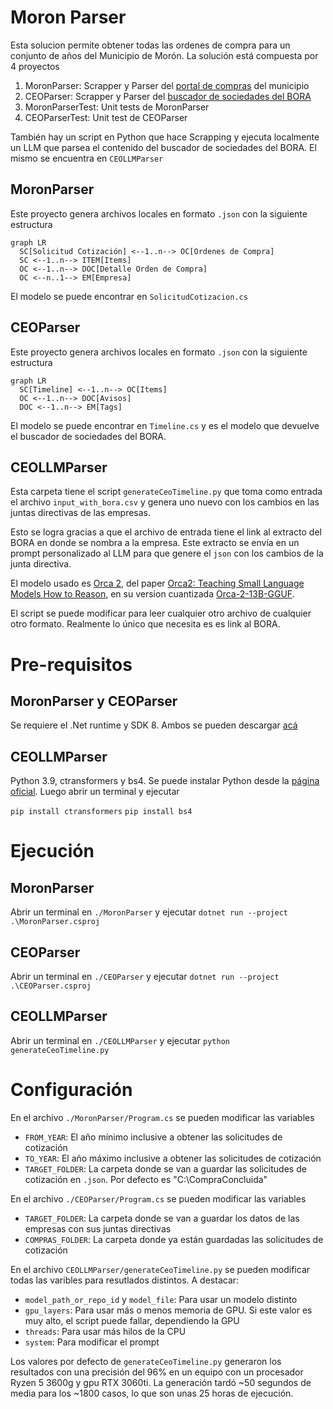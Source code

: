 # Moron Parser
Esta solucion permite obtener todas las ordenes de compra para un conjunto de años del Municipio de Morón. La solución está compuesta por 4 proyectos
1. MoronParser: Scrapper y Parser del [portal de compras](https://apps.moron.gob.ar/ext/rafam_portal/compras/concluidas.php) del municipio
2. CEOParser: Scrapper y Parser del [buscador de sociedades del BORA](https://timeline.boletinoficial.gob.ar/)
3. MoronParserTest: Unit tests de MoronParser
4. CEOParserTest: Unit test de CEOParser

También hay un script en Python que hace Scrapping y ejecuta localmente un LLM que parsea el contenido del buscador de sociedades del BORA. El mismo se encuentra en `CEOLLMParser`

## MoronParser 
Este proyecto genera archivos locales en formato `.json` con la siguiente estructura
```mermaid
graph LR
  SC[Solicitud Cotización] <--1..n--> OC[Ordenes de Compra]
  SC <--1..n--> ITEM[Items]
  OC <--1..n--> DOC[Detalle Orden de Compra]
  OC <--n..1--> EM[Empresa]
```

El modelo se puede encontrar en `SolicitudCotizacion.cs`

## CEOParser
Este proyecto genera archivos locales en formato `.json` con la siguiente estructura
```mermaid
graph LR
  SC[Timeline] <--1..n--> OC[Items]
  OC <--1..n--> DOC[Avisos]
  DOC <--1..n--> EM[Tags]
```

El modelo se puede encontrar en `Timeline.cs` y es el modelo que devuelve el buscador de sociedades del BORA.

## CEOLLMParser
Esta carpeta tiene el script `generateCeoTimeline.py` que toma como entrada el archivo `input_with_bora.csv` y genera uno nuevo con los cambios en las juntas directivas de las empresas.

Esto se logra gracias a que el archivo de entrada tiene el link al extracto del BORA en donde se nombra a la empresa. Este extracto se envía en un prompt personalizado al LLM para que genere el `json` con los cambios de la junta directiva.

El modelo usado es [Orca 2](https://huggingface.co/microsoft/Orca-2-13b), del paper [Orca2: Teaching Small Language Models How to Reason](https://arxiv.org/pdf/2311.11045), en su version cuantizada [Orca-2-13B-GGUF](https://huggingface.co/TheBloke/Orca-2-13B-GGUF).

El script se puede modificar para leer cualquier otro archivo de cualquier otro formato. Realmente lo único que necesita es es link al BORA.
# Pre-requisitos

## MoronParser y CEOParser
Se requiere el .Net runtime y SDK 8. Ambos se pueden descargar [acá](https://dotnet.microsoft.com/en-us/download/dotnet/8.0)

## CEOLLMParser
Python 3.9, ctransformers y bs4. Se puede instalar Python desde la [página oficial](https://www.python.org/downloads/release/python-390/). Luego abrir un terminal y ejecutar

`pip install ctransformers`
`pip install bs4`

# Ejecución

## MoronParser
Abrir un terminal en  `./MoronParser` y ejecutar `dotnet run --project .\MoronParser.csproj`

## CEOParser
Abrir un terminal en `./CEOParser` y ejecutar `dotnet run --project .\CEOParser.csproj`

## CEOLLMParser
Abrir un terminal en `./CEOLLMParser` y ejecutar `python generateCeoTimeline.py`

# Configuración
En el archivo `./MoronParser/Program.cs` se pueden modificar las variables

* `FROM_YEAR`: El año mínimo inclusive a obtener las solicitudes de cotización
* `TO_YEAR`: El año máximo inclusive a obtener las solicitudes de cotización
* `TARGET_FOLDER`: La carpeta donde se van a guardar las solicitudes de cotización en `.json`. Por defecto es "C:\\CompraConcluida"

En el archivo `./CEOParser/Program.cs` se pueden modificar las variables

* `TARGET_FOLDER`: La carpeta donde se van a guardar los datos de las empresas con sus juntas directivas
* `COMPRAS_FOLDER`: La carpeta donde ya están guardadas las solicitudes de cotización

En el archivo `CEOLLMParser/generateCeoTimeline.py` se pueden modificar todas las varibles para resutlados distintos. A destacar:

* `model_path_or_repo_id` y `model_file`: Para usar un modelo distinto
* `gpu_layers`: Para usar más o menos memoria de GPU. Si este valor es muy alto, el script puede fallar, dependiendo la GPU
* `threads`: Para usar más hilos de la CPU
* `system`: Para modificar el prompt

Los valores por defecto de `generateCeoTimeline.py` generaron los resultados con una precisión del 96% en un equipo con un procesador Ryzen 5 3600g y gpu RTX 3060ti. La generación tardó ~50 segundos de media para los ~1800 casos, lo que son unas 25 horas de ejecución.

